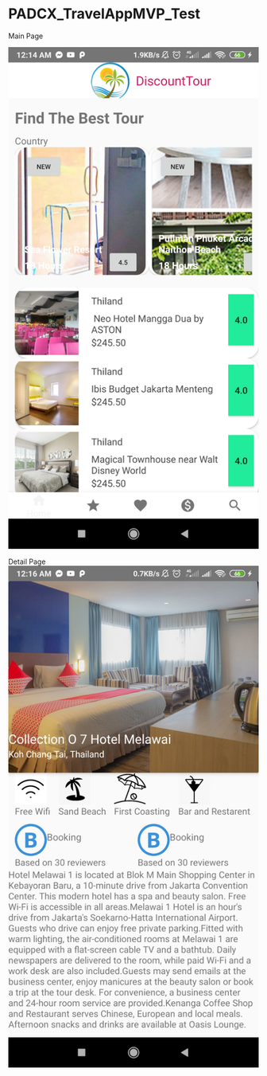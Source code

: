 # PADCX_TravelAppMVP_Test

Main Page 

![Screenshot](https://github.com/HninHsuHlaing/PADCX_TravelAppMVP_Test/blob/master/main_page.jpg)


Detail Page
![Screenshot](https://github.com/HninHsuHlaing/PADCX_TravelAppMVP_Test/blob/master/detail_page.jpg)
